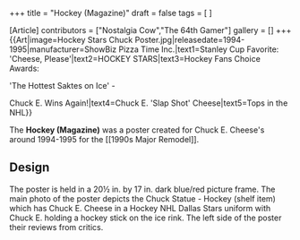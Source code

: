 +++
title = "Hockey (Magazine)"
draft = false
tags = [ ]

[Article]
contributors = ["Nostalgia Cow","The 64th Gamer"]
gallery = []
+++
{{Art|image=Hockey Stars Chuck Poster.jpg|releasedate=1994-1995|manufacturer=ShowBiz Pizza Time Inc.|text1=Stanley Cup Favorite: 'Cheese, Please'|text2=HOCKEY STARS|text3=Hockey
Fans
Choice
Awards:

'The Hottest Saktes on Ice' -

Chuck E.
Wins
Again!|text4=Chuck E.
'Slap Shot'
Cheese|text5=Tops in the NHL}}

The **Hockey (Magazine)** was a poster created for Chuck E. Cheese's around 1994-1995 for the [[1990s Major Remodel]].

##  Design ## 
The poster is held in a 20½ in. by 17 in. dark blue/red picture frame. The main photo of the poster depicts the Chuck Statue - Hockey (shelf item) which has Chuck E. Cheese in a Hockey NHL Dallas Stars uniform with Chuck E. holding a hockey stick on the ice rink. The left side of the poster their reviews from critics.